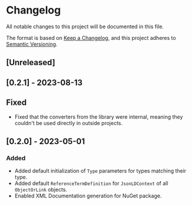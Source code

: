 # Changelog
All notable changes to this project will be documented in this file.

The format is based on [Keep a Changelog](https://keepachangelog.com/en/1.0.0/),
and this project adheres to [Semantic Versioning](https://semver.org/spec/v2.0.0.html).

## [Unreleased]

## [0.2.1] - 2023-08-13
## Fixed
- Fixed that the converters from the library were internal, meaning they couldn't be used directly in outside projects.

## [0.2.0] - 2023-05-01
### Added
- Added default initialization of `Type` parameters for types matching their type.
- Added default `ReferenceTermDefinition` for `JsonLDContext` of all `ObjectOrLink` objects.
- Enabled XML Documentation generation for NuGet package.
